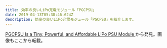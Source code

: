 ```yaml
---
title: 効率の良いLiPo充電モジュール「PGCPSU」
date: 2019-04-13T05:38:46.624Z
description: 効率の良いLiPo充電モジュール「PGCPSU」を紹介します。
---
```

[PGCPSU Is a Tiny, Powerful, and Affordable LiPo PSU Module](https://blog.hackster.io/pgcpsu-is-a-tiny-powerful-and-affordable-lipo-psu-module-bc896a60c652)から発見。画像もここから転載。
